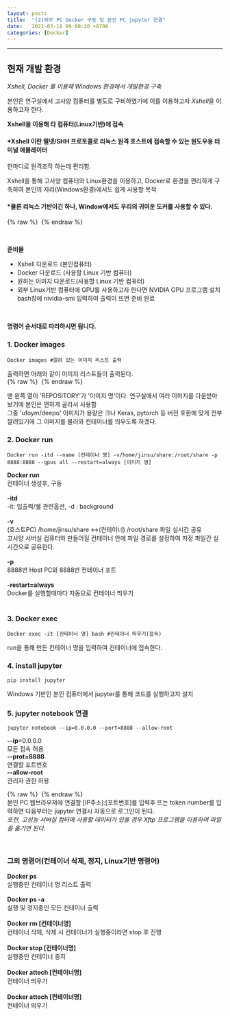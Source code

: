```yaml
---
layout: posts
title:  "(2)외부 PC Docker 구동 및 본인 PC jupyter 연결"
date:   2021-03-18 09:00:20 +0700
categories: [Docker]
---
```

<link rel = "stylesheet" href ="/static/css/bootstrap.min.css">

--------------------------

## 현재 개발 환경<br/>
*Xshell, Docker 를 이용해 Windows 환경에서 개발환경 구축*<br/>

본인은 연구실에서 고사양 컴퓨터를 별도로 구비하였기에 이를 이용하고자 *Xshell*을 이용하고자 한다.<br/> 

**Xshell을 이용해 타 컴퓨터(Linux기반)에 접속**<br/>
#### *Xshell 이란 텔넷/SHH 프로토콜로 리눅스 원격 호스트에 접속할 수 있는 원도우용 터미널 에뮬레이터
한마디로 원격조작 하는데 편리함.<br/>

Xshell을 통해 고사양 컴퓨터와 Linux환경을 이용하고, Docker로 환경을 편리하게 구축하여 본인의 자리(Windows환경)에서도 쉽게 사용할 목적<br/>
#### *물론 리눅스 기반이긴 하나, Window에서도 우리의 귀여운 도커를 사용할 수 있다.
{% raw %} <img src="https://Kimjs11.github.io/img/homepage-docker-logo.png" alt=""> {% endraw %}

<br/>

**준비물**
- Xshell 다운로드 (본인컴퓨터)
- Docker 다운로드 (사용할 Linux 기반 컴퓨터)
- 원하는 이미지 다운로드(사용할 Linux 기반 컴퓨터)<br/>
- 외부 Linux기반 컴퓨터에 GPU를 사용하고자 한다면 NVIDIA GPU 프로그램 설치<br/>
bash창에 nividia-smi 입력하여 출력이 뜨면 준비 완료
<br/>

**명령어 순서대로 따라하시면 됩니다.**<br/>

### 1. Docker images
~~~
Docker images #깔려 있는 이미지 리스트 출력
~~~
출력하면 아래와 같이 이미지 리스트들이 출력된다.<br/>
{% raw %} <img src="https://Kimjs11.github.io/img/docker images.png" alt=""> {% endraw %} <br/>

맨 왼쪽 열이 'REPOSITORY'가 '이미지 명'이다. 연구실에서 여러 이미지를 다운받아 놨기에 본인은 편하게 골라서 사용함<br/>
그중 'ufoym/deepo' 이미지가 용량은 크나 Keras, pytorch 등 버전 호환에 맞게 전부 깔려있기에 그 이미지를 불러와 컨테이너를 띄우도록 하겠다.<br/>

### 2. Docker run
~~~
Docker run -itd --name [컨테이너 명] -v/home/jinsu/share:/root/share -p 8888:8888 --gpus all --restart=always [이미지 명]
~~~
**Docker run** <br/>컨테이너 생성후, 구동<br/><br/>
**-itd** <br/>-it: 입출력/쉘 관련옵션, -d : background <br/><br/>
**-v** <br/>(호스트PC) /home/jinsu/share <->(컨테이너) /root/share 파일 실시간 공유 <br/>
고사양 서버실 컴퓨터와 만들어질 컨테이너 안에 파일 경로를 설정하여 지정 파일간 실시간으로 공유한다.<br/><br/>
**-p** <br/>8888번 Host PC와 8888번 컨테이너 포트 <br/><br/>
**-restart=always** <br/> Docker를 실행할때마다 자동으로 컨테이너 띄우기<br/><br/>

### 3. Docker exec
~~~
Docker exec -it [컨테이너 명] bash #컨테이너 띄우기(접속)
~~~
run을 통해 만든 컨테이너 명을 입력하여 컨테이너에 접속한다. <br/>
### 4. install jupyter <br/>
~~~
pip install jupyter
~~~
Windows 기반인 본인 컴퓨터에서 jupyter를 통해 코드를 실행하고자 설치<br/>
### 5. jupyter notebook 연결<br/>
~~~
jupyter notebook --ip=0.0.0.0 --port=8888 --allow-root
~~~

**--ip**=0.0.0.0<br/> 모든 접속 허용 <br/>
**--prot=8888** <br/> 연결할 포트번호 <br/>
**--allow-root** <br/> 관리자 권한 허용 <br/>

{% raw %} <img src="https://Kimjs11.github.io/img/jupyter.png" alt=""> {% endraw %} <br/>
본인 PC 웹브라우져에 연결할 [IP주소]:[포트번호]를 입력후 뜨는 token number를 입력하면
다음부터는 jupyter 연결시 자동으로 로그인이 된다.<br/>
*또한, 고성능 서버실 컴터에 사용할 데이터가 있을 경우 Xftp 프로그램을 이용하여 파일을 옮기면 된다.* <br/>

<br/>

### 그외 명령어(컨테이너 삭제, 정지, Linux기반 명령어)<br/>
**Docker ps**<br/> 실행중인 컨테이너 명 리스트 출력<br/><br/>
**Docker ps -a**<br/> 실행 및 정지중인 모든 컨테이너 출력<br/><br/>
**Docker rm [컨테이너명]** <br/> 컨테이너 삭제, 삭제 시 컨테이너가 실행중이라면 stop 후 진행<br/><br/>
**Docker stop [컨테이너명]** <br/> 실행중인 컨테이너 중지<br/><br/>
**Docker attech [컨테이너명]** <br/> 컨테이너 띄우기<br/><br/>
**Docker attech [컨테이너명]** <br/> 컨테이너 띄우기<br/>




